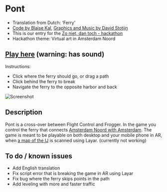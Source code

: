 # Pont

 * Translation from Dutch: ‘Ferry’
 * [Code by Blaise Kal](https://github.com/blaise-io), [Graphics and Music by David Stotijn](https://github.com/dstotijn)
 * This is our entry for the [Zo niet, dan toch - hackathon](http://zonietdanto.ch/)  
 * Hackathon theme: Virtual art in Amsterdam Noord

## [Play here](http://blaise-io.github.io/zonietdantoch/?map) (warning: has sound)

Instructions:

 * Click where the ferry should go, or drag a path
 * Click behind the ferry to break
 * Navigate the ferry to the opposite harbor and back

![Screenshot](http://i.imgur.com/bioHyXc.png)

## Description

Pont is a cross-over between Flight Control and Frogger. 
In the game you control the ferry that connects [Amsterdam Noord with Amsterdam](http://goo.gl/maps/01P5p).
The game is meant to be playable on both desktop and your mobile phone in AR, when 
[a map of the IJ](http://images.layar.com/panels/referenceimage/img37ee2091-c0cd-4e94-a96f-0d2351c12e75.jpeg) 
is scanned using Layar. (currently not working)


## To do / known issues

 * Add English translation
 * Fix script error that is breaking the game in AR using Layar
 * Fix bug where the ferry skips points in the path
 * Add leveling with more and faster traffic
